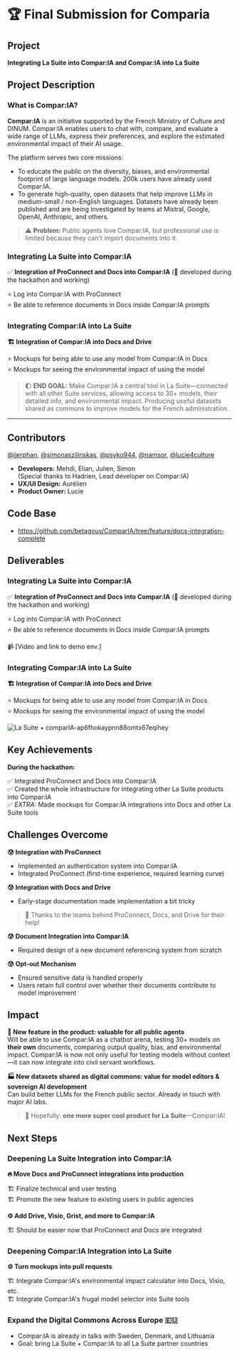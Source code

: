# 🏆 Final Submission for Comparia

## Project

**Integrating La Suite into Compar:IA and Compar:IA into La Suite**

## Project Description

### What is Compar:IA?

**Compar:IA** is an initiative supported by the French Ministry of Culture and DINUM. Compar:IA enables users to chat with, compare, and evaluate a wide range of LLMs, express their preferences, and explore the estimated environmental impact of their AI usage.

The platform serves two core missions:

- To educate the public on the diversity, biases, and environmental footprint of large language models. 200k users have already used Compar:IA.
- To generate high-quality, open datasets that help improve LLMs in medium-small / non-English languages. Datasets have already been published and are being investigated by teams at Mistral, Google, OpenAI, Anthropic, and others.

> ⚠️ **Problem:** Public agents love Compar:IA, but professional use is limited because they can't import documents into it.

### Integrating La Suite into Compar:IA

✅ **Integration of ProConnect and Docs into Compar:IA** (🎉 developed during the hackathon and working)

⭐️ Log into Compar:IA with ProConnect  
⭐️ Be able to reference documents in Docs inside Compar:IA prompts

### Integrating Compar:IA into La Suite

**🏗️ Integration of Compar:IA into Docs and Drive**

⭐️ Mockups for being able to use any model from Compar:IA in Docs  
⭐️ Mockups for seeing the environmental impact of using the model  

> 🌔 **END GOAL:** Make Compar:IA a central tool in La Suite—connected with all other Suite services, allowing access to 30+ models, their detailed info, and environmental impact. Producing useful datasets shared as commons to improve models for the French administration.

---

## Contributors

[@jjerphan](https://github.com/jjerphan), [@simonaszilinskas](https://github.com/simonaszilinskas), [@psyko944](https://github.com/psyko944), [@namsor](https://github.com/namsor), [@lucie4culture](https://github.com/lucie4culture)

- **Developers:** Mehdi, Elian, Julien, Simon  
  (Special thanks to Hadrien, Lead developer on Compar:IA)
- **UX/UI Design:** Aurélien  
- **Product Owner:** Lucie



## Code Base

- https://github.com/betagouv/ComparIA/tree/feature/docs-integration-complete



## Deliverables

### Integrating La Suite into Compar:IA

✅ **Integration of ProConnect and Docs into Compar:IA** (🎉 developed during the hackathon and working)

⭐️ Log into Compar:IA with ProConnect  
⭐️ Be able to reference documents in Docs inside Compar:IA prompts  

📹 [Video and link to demo env.]

### Integrating Compar:IA into La Suite

**🏗️ Integration of Compar:IA into Docs and Drive**

⭐️ Mockups for being able to use any model from Compar:IA in Docs  
⭐️ Mockups for seeing the environmental impact of using the model  

![La Suite + comparIA-ap6fhokaypnn88omtx67eqihey](https://github.com/user-attachments/assets/75192a70-86aa-4b20-9767-27383404349a)



## Key Achievements

**During the hackathon:**

✅ Integrated ProConnect and Docs into Compar:IA  
✅ Created the whole infrastructure for integrating other La Suite products into Compar:IA  
✅ *EXTRA:* Made mockups for Compar:IA integrations into Docs and other La Suite tools




## Challenges Overcome

**😰 Integration with ProConnect**

- Implemented an authentication system into Compar:IA  
- Integrated ProConnect (first-time experience, required learning curve)

**😰 Integration with Docs and Drive**

- Early-stage documentation made implementation a bit tricky

> 🙏 Thanks to the teams behind ProConnect, Docs, and Drive for their help!

**😰 Document Integration into Compar:IA**

- Required design of a new document referencing system from scratch

**😰 Opt-out Mechanism**

- Ensured sensitive data is handled properly  
- Users retain full control over whether their documents contribute to model improvement



## Impact

**🙋 New feature in the product: valuable for all public agents**  
Will be able to use Compar:IA as a chatbot arena, testing 30+ models on **their own** documents, comparing output quality, bias, and environmental impact.
Compar:IA is now not only useful for testing models without context—it can now integrate into civil servant workflows.

**🏭 New datasets shared as digital commons: value for model editors & sovereign AI development**  
Can build better LLMs for the French public sector. Already in touch with major AI labs.

> 💫 Hopefully: **one more super cool product for La Suite**—Compar:IA!



## Next Steps

### Deepening La Suite Integration into Compar:IA

**🔥 Move Docs and ProConnect integrations into production**

🏗️ Finalize technical and user testing  
🏗️ Promote the new feature to existing users in public agencies

**⚙️ Add Drive, Visio, Grist, and more to Compar:IA**

🏗️ Should be easier now that ProConnect and Docs are integrated

### Deepening Compar:IA Integration into La Suite

**⚙️ Turn mockups into pull requests**

🏗️ Integrate Compar:IA's environmental impact calculator into Docs, Visio, etc.  
🏗️ Integrate Compar:IA's frugal model selector into Suite tools

### Expand the Digital Commons Across Europe 🇪🇺

- Compar:IA is already in talks with Sweden, Denmark, and Lithuania
- Goal: bring La Suite + Compar:IA to all La Suite partner countries

